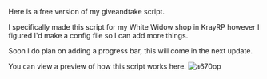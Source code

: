 Here is a free version of my giveandtake script.

I specifically made this script for my White Widow shop in KrayRP
however I figured I'd make a config file so I can add more things.

Soon I do plan on adding a progress bar, this will come in the next update.

You can view a preview of how this script works here.
![a670op](https://github.com/user-attachments/assets/41829448-361f-43aa-b711-bee3e2dd25da)

